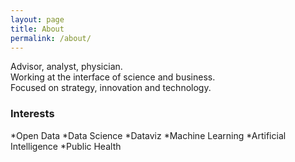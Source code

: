 ```yaml
---
layout: page
title: About
permalink: /about/
---
```


Advisor, analyst, physician.  
Working at the interface of science and business.  
Focused on strategy, innovation and technology.

### Interests
 *Open Data 
 *Data Science 
 *Dataviz 
 *Machine Learning 
 *Artificial Intelligence 
 *Public Health 


